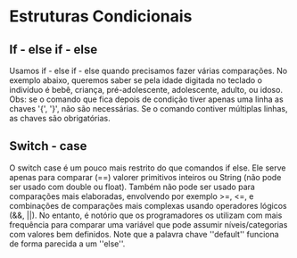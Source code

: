 # Estruturas Condicionais

## If - else if - else

Usamos if - else if - else quando precisamos fazer várias comparações. No exemplo abaixo, queremos saber se pela idade digitada no teclado o indivíduo é bebê, criança, pré-adolescente, adolescente, adulto, ou idoso.
Obs: se o comando que fica depois de condição tiver apenas uma linha as chaves '{', '}', não são necessárias. Se o comando contiver múltiplas linhas, as chaves são obrigatórias.

## Switch - case

O switch case é um pouco mais restrito do que comandos if else. Ele serve apenas para comparar (==) valorer primitivos inteiros ou String (não pode ser usado com double ou float). Também não pode ser usado para comparações mais elaboradas, envolvendo por exemplo >=, <=, e combinações de comparações mais complexas usando operadores lógicos (&&, ||). No entanto, é notório que os programadores os utilizam com mais frequência para comparar uma variável que pode assumir níveis/categorias com valores bem definidos. Note que a palavra chave ''default'' funciona de forma parecida a um ''else''.

